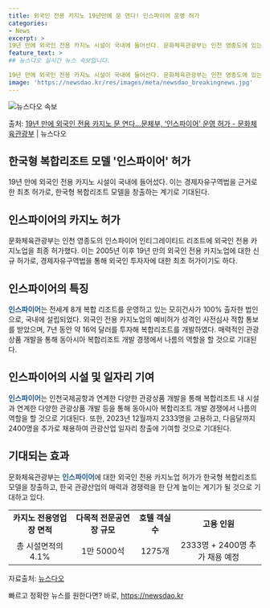 ```yaml
---
title: 외국인 전용 카지노 19년만에 문 연다! 인스파이어 운영 허가
categories:
- News
excerpt: >
19년 만에 외국인 전용 카지노 시설이 국내에 들어선다. 문화체육관광부는 인천 영종도에 있는 인스파이어 인티…
feature_text: >
## 뉴스다오 실시간 뉴스 속보입니다.

19년 만에 외국인 전용 카지노 시설이 국내에 들어선다. 문화체육관광부는 인천 영종도에 있는 인스파이어 인티…
image: 'https://newsdao.kr/res/images/meta/newsdao_breakingnews.jpg'
---
```


![뉴스다오 속보](https://newsdao.kr/res/images/meta/newsdao_breakingnews.jpg)

<p>출처: <a href="https://newsdao.kr/3076" rel="dofollow">19년 만에 외국인 전용 카지노 문 연다…문체부, ‘인스파이어’ 운영 허가 - 문화체육관광부</a> | 뉴스다오</p>

<h2 data-ke-size="size26">한국형 복합리조트 모델 '인스파이어' 허가</h2>
<p data-ke-size="size16">
    19년 만에 외국인 전용 카지노 시설이 국내에 들어섰다. 이는 경제자유구역법을 근거로 한 최초 허가로, 한국형 복합리조트 모델을 창출하는 계기로 기대된다.
</p>

<h2 data-ke-size="size26">인스파이어의 카지노 허가</h2>
<p data-ke-size="size16">
    문화체육관광부는 인천 영종도의 인스파이어 인티그레이티드 리조트에 외국인 전용 카지노업을 최종 허가했다. 이는 2005년 이후 19년 만의 외국인 전용 카지노업에 대한 신규 허가로, 경제자유구역법을 통해 외국인 투자자에 대한 최초 허가이기도 하다.
</p>

<h2 data-ke-size="size26">인스파이어의 특징</h2>
<p data-ke-size="size16">
    <b><span style="color: #1a5490;">인스파이어</span></b>는 전세계 8개 복합 리조트를 운영하고 있는 모히건사가 100% 출자한 법인으로, 국내에 설립되었다. 외국인 전용 카지노업의 예비허가 성격인 사전심사 적합 통보를 받았으며, 7년 동안 약 16억 달러를 투자해 복합리조트를 개발하였다.
    매력적인 관광상품 개발을 통해 동아시아 복합리조트 개발 경쟁에서 나름의 역할을 할 것으로 기대된다.
</p>

<h2 data-ke-size="size26">인스파이어의 시설 및 일자리 기여</h2>
<p data-ke-size="size16">
    <b><span style="color: #1a5490;">인스파이어</span></b>는 인천국제공항과 연계한 다양한 관광상품 개발을 통해 복합리조트 내 시설과 연계한 다양한 관광상품 개발 등을 통해 동아시아 복합리조트 개발 경쟁에서 나름의 역할을 할 것으로 기대된다. 또한, 2023년 12월까지 2333명을 고용하고, 다음달까지 2400명을 추가로 채용하여 관광산업 일자리 창출에 기여할 것으로 기대된다.
</p>

<h2 data-ke-size="size26">기대되는 효과</h2>
<p data-ke-size="size16">
    문화체육관광부는 <b><span style="color: #1a5490;">인스파이어</span></b>에 대한 외국인 전용 카지노업 허가가 한국형 복합리조트 모델을 창출하고, 한국 관광산업의 매력과 경쟁력을 한 단계 높이는 계기가 될 것으로 기대하고 있다.
</p>

<table>
    <tr>
        <td style="text-align: center; height: 17px;"><b>카지노 전용영업장 면적</b></td>
        <td style="text-align: center; height: 17px;"><b>다목적 전문공연장 규모</b></td>
        <td style="text-align: center; height: 17px;"><b>호텔 객실 수</b></td>
        <td style="text-align: center; height: 17px;"><b>고용 인원</b></td>
    </tr>
    <tr>
        <td style="text-align: center; height: 17px;">총 시설면적의 4.1%</td>
        <td style="text-align: center; height: 17px;">1만 5000석</td>
        <td style="text-align: center; height: 17px;">1275개</td>
        <td style="text-align: center; height: 17px;">2333명 + 2400명 추가 채용 예정</td>
    </tr>
</table>

<p data-ke-size="size16">
    자료출처: <a href="https://newsdao.kr/3076">뉴스다오</a>
</p> 

빠르고 정확한 뉴스를 원한다면? 바로, <a href="https://newsdao.kr" rel="dofollow">https://newsdao.kr</a>


    
